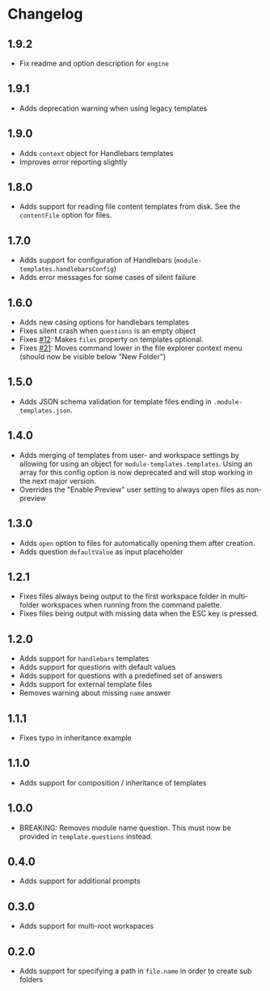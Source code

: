 # Changelog

## 1.9.2

- Fix readme and option description for `engine`

## 1.9.1

- Adds deprecation warning when using legacy templates

## 1.9.0

- Adds `context` object for Handlebars templates
- Improves error reporting slightly

## 1.8.0

- Adds support for reading file content templates from disk. See the `contentFile` option for files.

## 1.7.0

- Adds support for configuration of Handlebars (`module-templates.handlebarsConfig`)
- Adds error messages for some cases of silent failure

## 1.6.0

- Adds new casing options for handlebars templates
- Fixes silent crash when `questions` is an empty object
- Fixes [#12](https://github.com/asbjornh/vscode-module-templates/issues/12): Makes `files` property on templates optional.
- Fixes [#21](https://github.com/asbjornh/vscode-module-templates/issues/21): Moves command lower in the file explorer context menu (should now be visible below "New Folder")

## 1.5.0

- Adds JSON schema validation for template files ending in `.module-templates.json`.

## 1.4.0

- Adds merging of templates from user- and workspace settings by allowing for using an object for `module-templates.templates`. Using an array for this config option is now deprecated and will stop working in the next major version.
- Overrides the "Enable Preview" user setting to always open files as non-preview

## 1.3.0

- Adds `open` option to files for automatically opening them after creation.
- Adds question `defaultValue` as input placeholder

## 1.2.1

- Fixes files always being output to the first workspace folder in multi-folder workspaces when running from the command palette.
- Fixes files being output with missing data when the ESC key is pressed.

## 1.2.0

- Adds support for `handlebars` templates
- Adds support for questions with default values
- Adds support for questions with a predefined set of answers
- Adds support for external template files
- Removes warning about missing `name` answer

## 1.1.1

- Fixes typo in inheritance example

## 1.1.0

- Adds support for composition / inheritance of templates

## 1.0.0

- BREAKING: Removes module name question. This must now be provided in `template.questions` instead.

## 0.4.0

- Adds support for additional prompts

## 0.3.0

- Adds support for multi-root workspaces

## 0.2.0

- Adds support for specifying a path in `file.name` in order to create sub folders
